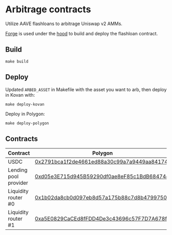 # Arbitrage contracts

Utilize AAVE flashloans to arbitrage Uniswap v2 AMMs.

[Forge](https://github.com/gakonst/foundry/tree/master/forge) is used under the [hood](https://www.gnu.org/software/make/) to build and deploy the flashloan contract.


## Build

```
make build
```

## Deploy

Updated `ARBED_ASSET` in Makefile with the asset you want to arb, then
deploy in Kovan with:
```
make deploy-kovan
```

Deploy in Polygon:
```
make deploy-polygon
```

## Contracts

| Contract              | Polygon                                                                                                                  | Kovan                                                                                                                       |
|-----------------------|--------------------------------------------------------------------------------------------------------------------------|------------|
| USDC                  | [0x2791bca1f2de4661ed88a30c99a7a9449aa84174](https://polygonscan.com/address/0x2791bca1f2de4661ed88a30c99a7a9449aa84174) | Check [AAVE faucet](https://staging.aave.com/#/faucet)                                                                                         |
| Lending pool provider | [0xd05e3E715d945B59290df0ae8eF85c1BdB684744](https://polygonscan.com/address/0xd05e3E715d945B59290df0ae8eF85c1BdB684744) | [0x88757f2f99175387aB4C6a4b3067c77A695b0349](https://kovan.etherscan.io/address/0x88757f2f99175387aB4C6a4b3067c77A695b0349) |
| Liquidity router #0   | [0x1b02da8cb0d097eb8d57a175b88c7d8b47997506](https://polygonscan.com/address/0x1b02da8cb0d097eb8d57a175b88c7d8b47997506) | [0x1b02dA8Cb0d097eB8D57A175b88c7D8b47997506](https://kovan.etherscan.io/address/0x1b02dA8Cb0d097eB8D57A175b88c7D8b47997506) |
| Liquidity router #1   | [0xa5E0829CaCEd8fFDD4De3c43696c57F7D7A678ff](https://polygonscan.com/address/0xa5E0829CaCEd8fFDD4De3c43696c57F7D7A678ff) | [0x7a250d5630B4cF539739dF2C5dAcb4c659F2488D](https://kovan.etherscan.io/address/0x7a250d5630B4cF539739dF2C5dAcb4c659F2488D) |
